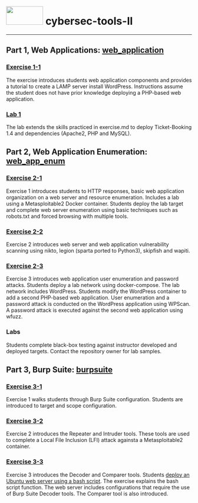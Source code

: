 # <img src="https://www.tamusa.edu/brandguide/jpeglogos/tamusa_final_logo_bw1.jpg" width="100" height="50"> cybersec-tools-II


---
## Part 1, Web Applications: [web_application](https://github.com/kabarton62/cybersec-tools-II/tree/main/web_application)

### [Exercise 1-1](https://github.com/kabarton62/cybersec-tools-II/blob/main/web_application/exercise.md) 
The exercise introduces students web application components and provides a tutorial to create a LAMP server install WordPress. Instructions assume the student does not have prior knowledge deploying a PHP-based web application. 

### [Lab 1](https://github.com/kabarton62/cybersec-tools-II/blob/main/web_application/lab.md) 
The lab extends the skills practiced in exercise.md to deploy Ticket-Booking 1.4 and dependencies (Apache2, PHP and MySQL).

## Part 2, Web Application Enumeration: [web_app_enum](https://github.com/kabarton62/cybersec-tools-II/tree/main/web_app_enum)

### [Exercise 2-1](https://github.com/kabarton62/cybersec-tools-II/blob/main/web_app_enum/exercise1.md)
Exercise 1 introduces students to HTTP responses, basic web application organization on a web server and resource enumeration. Includes a lab using a Metasploitable2 Docker container. Students deploy the lab target and complete web server enumeration using basic techniques such as robots.txt and forced browsing with multiple tools.

### [Exercise 2-2](https://github.com/kabarton62/cybersec-tools-II/blob/main/web_app_enum/exercise2.md)
Exercise 2 introduces web server and web application vulnerability scanning using nikto, legion (sparta ported to Python3), skipfish and wapiti.

### [Exercise 2-3](https://github.com/kabarton62/cybersec-tools-II/blob/main/web_app_enum/exercise3.md)
Exercise 3 introduces web application user enumeration and password attacks. Students deploy a lab network using docker-compose. The lab network includes WordPress. Students modify the WordPress container to add a second PHP-based web application. User enumeration and a password attack is conducted on the WordPress application using WPScan. A password attack is executed against the second web application using wfuzz.

### Labs
Students complete black-box testing against instructor developed and deployed targets. Contact the repository owner for lab samples.

## Part 3, Burp Suite: [burpsuite](https://github.com/kabarton62/cybersec-tools-II/tree/main/burpsuite)

### [Exercise 3-1](https://github.com/kabarton62/cybersec-tools-II/blob/main/burpsuite/exercise1.md)
Exercise 1 walks students through Burp Suite configuration. Students are introduced to target and scope configuration.

### [Exercise 3-2](https://github.com/kabarton62/cybersec-tools-II/blob/main/burpsuite/exercise2.md)
Exercise 2 introduces the Repeater and Intruder tools. These tools are used to complete a Local File Inclusion (LFI) attack againsta a Metasploitable2 container.

### [Exercise 3-3](https://github.com/kabarton62/cybersec-tools-II/blob/main/burpsuite/exercise3.md)
Exercise 3 introduces the Decoder and Comparer tools. Students [deploy an Ubuntu web server using a bash script](https://github.com/kabarton62/cybersec-tools-II/blob/main/burpsuite/exercise3-deploy.sh). The exercise explains the bash script function. The web server includes configurations that require the use of Burp Suite Decoder tools. The Comparer tool is also introduced. 
